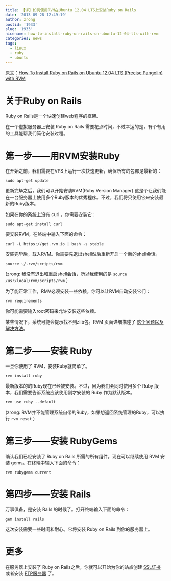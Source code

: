 ```yaml
---
title: 【译】如何使用RVM在Ubuntu 12.04 LTS上安装Ruby on Rails
date: '2013-09-28 12:49:19'
author: zrong
postid: '1933'
slug: '1933'
nicename: how-to-install-ruby-on-rails-on-ubuntu-12-04-lts-with-rvm
categories: news
tags:
  - linux
  - ruby
  - ubuntu
---
```


原文：[How To Install Ruby on Rails on Ubuntu 12.04 LTS (Precise Pangolin) with RVM](https://www.digitalocean.com/community/articles/how-to-install-ruby-on-rails-on-ubuntu-12-04-lts-precise-pangolin-with-rvm)

# 关于Ruby on Rails

Ruby on Rails是一个快速创建web程序的框架。

在一个虚拟服务器上安装 Ruby on Rails 需要花点时间，不过幸运的是，有个有用的工具能帮我们简化安装过程。

# 第一步——用RVM安装Ruby

在开始之前，我们需要在VPS上运行一次快速更新，确保所有的包都是最新的：

``` {lang="shell"}
sudo apt-get update
```

更新完毕之后，我们可以开始安装RVM(Ruby Version Manager).这是个让我们能在一台服务器上使用多个Ruby版本的优秀程序。不过，我们将只使用它来安装最新的Ruby版本。<!--more-->

如果在你的系统上没有 curl ，你需要安装它：

``` {lang="shell"}
sudo apt-get install curl
```

要安装RVM，在终端中输入下面的命令：

``` {lang="shell"}
curl -L https://get.rvm.io | bash -s stable
```

安装完毕后，载入RVM。你需要先退出shell然后重新开启一个新的shell会话。

``` {lang="shell"}
source ~/.rvm/scripts/rvm
```

(zrong: 我没有退出和重启shell会话，所以我使用的是 `source /usr/local/rvm/scripts/rvm` ）

为了能正常工作，RMV必须安装一些依赖。你可以让RVM自动安装它们：

``` {lang="shell"}
rvm requirements
```

你可能需要输入root密码来允许安装这些依赖。

某些情况下，系统可能会提示找不到zlib包。RVM 页面详细描述了 [这个问题以及解决方法](https://rvm.io/packages/zlib)。

# 第二步——安装 Ruby

一旦你使用了 RVM，安装Ruby就简单了。

``` {lang="shell"}
rvm install ruby
```

最新版本的的Ruby现在已经被安装。不过，因为我们会同时使用多个 Ruby 版本，我们需要告诉系统应该使用刚才安装的 Ruby 作为默认版本。

``` {lang="shell"}
rvm use ruby --default
```

(zrong: RVM并不能管理系统自带的Ruby，如果想返回系统管理的Ruby，可以执行
`rvm reset` ）

# 第三步——安装 RubyGems

确认我们已经安装了 Ruby on Rails 所需的所有组件。现在可以继续使用 RVM 安装 gems。在终端中输入下面的命令：

``` {lang="shell"}
rvm rubygems current
```

# 第四步——安装 Rails

万事俱备，是安装 Rails 的时候了。打开终端输入下面的命令：

``` {lang="shell"}
gem install rails
```

这次安装需要一些时间和耐心。它将安装 Ruby on Rails 到你的服务器上。

# 更多

在服务器上安装了 Ruby on Rails之后，你就可以开始为你的站点创建 [SSL证书](https://www.digitalocean.com/community/articles/how-to-create-a-ssl-certificate-on-apache-for-ubuntu-12-04) 或者安装 [FTP服务器](https://www.digitalocean.com/community/articles/how-to-set-up-vsftpd-on-ubuntu-12-04) 了。
